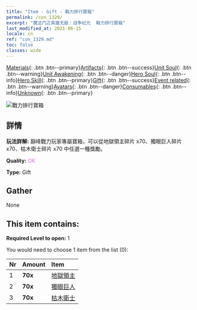 ```yaml
---
title: "Item - Gift - 戰力排行寶箱"
permalink: /con_1329/
excerpt: "魔法门之英雄无敌：战争纪元  戰力排行寶箱"
last_modified_at: 2021-06-15
locale: cn
ref: "con_1329.md"
toc: false
classes: wide
---
```

 [Materials](/ItemsCN/){: .btn .btn--primary}[Artifacts](/ItemsCN/Artifacts/){: .btn .btn--success}[Unit Soul](/ItemsCN/UnitSoul/){: .btn .btn--warning}[Unit Awakening](/ItemsCN/UnitAwakening/){: .btn .btn--danger}[Hero Soul](/ItemsCN/HeroSoul/){: .btn .btn--info}[Hero Skill](/ItemsCN/HeroSkill/){: .btn .btn--primary}[Gift](/ItemsCN/Gift/){: .btn .btn--success}[Event related](/ItemsCN/Events/){: .btn .btn--warning}[Avatars](/ItemsCN/Avatars/){: .btn .btn--danger}[Consumables](/ItemsCN/Consumables/){: .btn .btn--info}[Unknown](/ItemsCN/Unknown/){: .btn .btn--primary}

 ![戰力排行寶箱](/images/t/i_905001.png)

## 詳情
 **玩法詳解:** 巔峰戰力玩家專屬寶箱，可以從地獄領主碎片 x70、獨眼巨人碎片 x70、枯木衛士碎片 x70 中任選一種獎勵。

 **Quality:** <span style="color: #DA70D6">OK</span>

 **Type:** Gift

## Gather

  None

## This item contains:

 **Required Level to open:** 1

 You would need to choose 1 item from the list (0):

  | Nr | Amount |     Item    |
  |:---|:-------|:------------|
  | 1 |  **70x** | [地獄領主](/cn/Items/unt_230/) |  | 
  | 2 |  **70x** | [獨眼巨人](/cn/Items/unt_222/) |  | 
  | 3 |  **70x** | [枯木衛士](/cn/Items/unt_203/) |  | 
